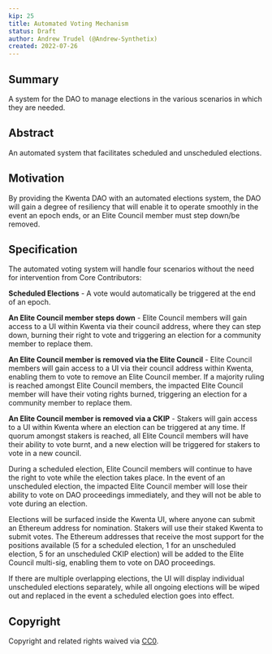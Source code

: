 ```yaml
---
kip: 25
title: Automated Voting Mechanism
status: Draft
author: Andrew Trudel (@Andrew-Synthetix)
created: 2022-07-26
---
```


## Summary

A system for the DAO to manage elections in the various scenarios in which they are needed. 

## Abstract

An automated system that facilitates scheduled and unscheduled elections. 

## Motivation

By providing the Kwenta DAO with an automated elections system, the DAO will gain a degree of resiliency that will enable it to operate smoothly in the event an epoch ends, or an Elite Council member must step down/be removed. 

## Specification

The automated voting system will handle four scenarios without the need for intervention from Core Contributors: 

**Scheduled Elections** - A vote would automatically be triggered at the end of an epoch.

**An Elite Council member steps down** - Elite Council members will gain access to a UI within Kwenta via their council address, where they can step down, burning their right to vote and triggering an election for a community member to replace them. 

**An Elite Council member is removed via the Elite Council** - Elite Council members will gain access to a UI via their council address within Kwenta, enabling them to vote to remove an Elite Council member. If a majority ruling is reached amongst Elite Council members, the impacted Elite Council member will have their voting rights burned, triggering an election for a community member to replace them. 

**An Elite Council member is removed via a CKIP** - Stakers will gain access to a UI within Kwenta where an election can be triggered at any time. If quorum amongst stakers is reached, all Elite Council members will have their ability to vote burnt, and a new election will be triggered for stakers to vote in a new council. 

During a scheduled election, Elite Council members will continue to have the right to vote while the election takes place. In the event of an unscheduled election, the impacted Elite Council member will lose their ability to vote on DAO proceedings immediately, and they will not be able to vote during an election. 

Elections will be surfaced inside the Kwenta UI, where anyone can submit an Ethereum address for nomination. Stakers will use their staked Kwenta to submit votes. The Ethereum addresses that receive the most support for the positions available (5 for a scheduled election, 1 for an unscheduled election, 5 for an unscheduled CKIP election) will be added to the Elite Council multi-sig, enabling them to vote on DAO proceedings. 

If there are multiple overlapping elections, the UI will display individual unscheduled elections separately, while all ongoing elections will be wiped out and replaced in the event a scheduled election goes into effect. 

## Copyright

Copyright and related rights waived via [CC0](https://creativecommons.org/publicdomain/zero/1.0/).

